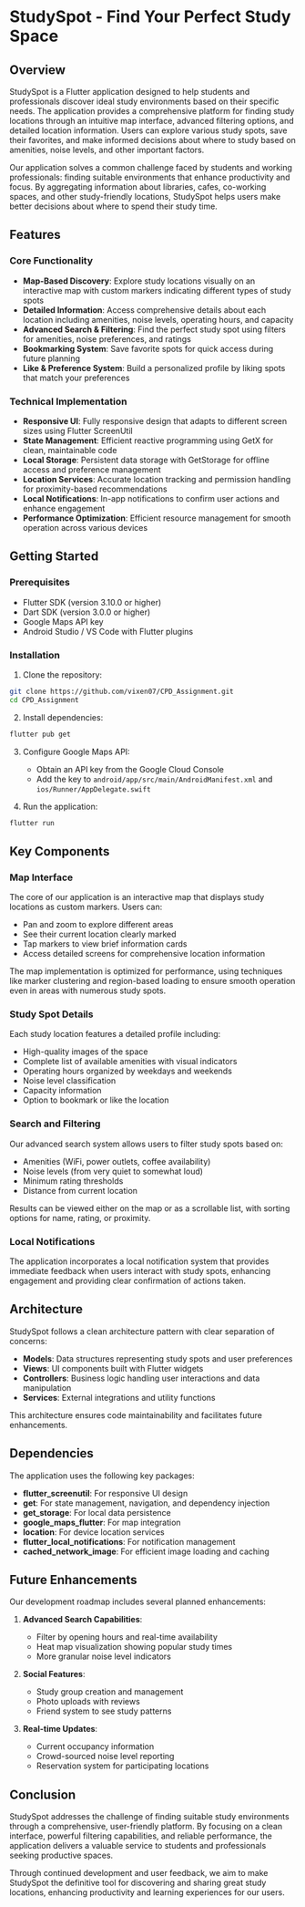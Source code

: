 # StudySpot - Find Your Perfect Study Space

## Overview

StudySpot is a Flutter application designed to help students and professionals discover ideal study environments based on their specific needs. The application provides a comprehensive platform for finding study locations through an intuitive map interface, advanced filtering options, and detailed location information. Users can explore various study spots, save their favorites, and make informed decisions about where to study based on amenities, noise levels, and other important factors.

Our application solves a common challenge faced by students and working professionals: finding suitable environments that enhance productivity and focus. By aggregating information about libraries, cafes, co-working spaces, and other study-friendly locations, StudySpot helps users make better decisions about where to spend their study time.

## Features

### Core Functionality

* **Map-Based Discovery**: Explore study locations visually on an interactive map with custom markers indicating different types of study spots
* **Detailed Information**: Access comprehensive details about each location including amenities, noise levels, operating hours, and capacity
* **Advanced Search & Filtering**: Find the perfect study spot using filters for amenities, noise preferences, and ratings
* **Bookmarking System**: Save favorite spots for quick access during future planning
* **Like & Preference System**: Build a personalized profile by liking spots that match your preferences

### Technical Implementation

* **Responsive UI**: Fully responsive design that adapts to different screen sizes using Flutter ScreenUtil
* **State Management**: Efficient reactive programming using GetX for clean, maintainable code
* **Local Storage**: Persistent data storage with GetStorage for offline access and preference management
* **Location Services**: Accurate location tracking and permission handling for proximity-based recommendations
* **Local Notifications**: In-app notifications to confirm user actions and enhance engagement
* **Performance Optimization**: Efficient resource management for smooth operation across various devices

## Getting Started

### Prerequisites

* Flutter SDK (version 3.10.0 or higher)
* Dart SDK (version 3.0.0 or higher)
* Google Maps API key
* Android Studio / VS Code with Flutter plugins

### Installation

1. Clone the repository:

```bash
git clone https://github.com/vixen07/CPD_Assignment.git
cd CPD_Assignment
```

2. Install dependencies:

```bash
flutter pub get
```

3. Configure Google Maps API:
   - Obtain an API key from the Google Cloud Console
   - Add the key to `android/app/src/main/AndroidManifest.xml` and `ios/Runner/AppDelegate.swift`

4. Run the application:

```bash
flutter run
```

## Key Components

### Map Interface

The core of our application is an interactive map that displays study locations as custom markers. Users can:

* Pan and zoom to explore different areas
* See their current location clearly marked
* Tap markers to view brief information cards
* Access detailed screens for comprehensive location information

The map implementation is optimized for performance, using techniques like marker clustering and region-based loading to ensure smooth operation even in areas with numerous study spots.

### Study Spot Details

Each study location features a detailed profile including:

* High-quality images of the space
* Complete list of available amenities with visual indicators
* Operating hours organized by weekdays and weekends
* Noise level classification
* Capacity information
* Option to bookmark or like the location

### Search and Filtering

Our advanced search system allows users to filter study spots based on:

* Amenities (WiFi, power outlets, coffee availability)
* Noise levels (from very quiet to somewhat loud)
* Minimum rating thresholds
* Distance from current location

Results can be viewed either on the map or as a scrollable list, with sorting options for name, rating, or proximity.

### Local Notifications

The application incorporates a local notification system that provides immediate feedback when users interact with study spots, enhancing engagement and providing clear confirmation of actions taken.

## Architecture

StudySpot follows a clean architecture pattern with clear separation of concerns:

* **Models**: Data structures representing study spots and user preferences
* **Views**: UI components built with Flutter widgets
* **Controllers**: Business logic handling user interactions and data manipulation
* **Services**: External integrations and utility functions

This architecture ensures code maintainability and facilitates future enhancements.

## Dependencies

The application uses the following key packages:

* **flutter_screenutil**: For responsive UI design
* **get**: For state management, navigation, and dependency injection
* **get_storage**: For local data persistence
* **google_maps_flutter**: For map integration
* **location**: For device location services
* **flutter_local_notifications**: For notification management
* **cached_network_image**: For efficient image loading and caching

## Future Enhancements

Our development roadmap includes several planned enhancements:

1. **Advanced Search Capabilities**:
   - Filter by opening hours and real-time availability
   - Heat map visualization showing popular study times
   - More granular noise level indicators

2. **Social Features**:
   - Study group creation and management
   - Photo uploads with reviews
   - Friend system to see study patterns

3. **Real-time Updates**:
   - Current occupancy information
   - Crowd-sourced noise level reporting
   - Reservation system for participating locations

## Conclusion

StudySpot addresses the challenge of finding suitable study environments through a comprehensive, user-friendly platform. By focusing on a clean interface, powerful filtering capabilities, and reliable performance, the application delivers a valuable service to students and professionals seeking productive spaces.

Through continued development and user feedback, we aim to make StudySpot the definitive tool for discovering and sharing great study locations, enhancing productivity and learning experiences for our users.
